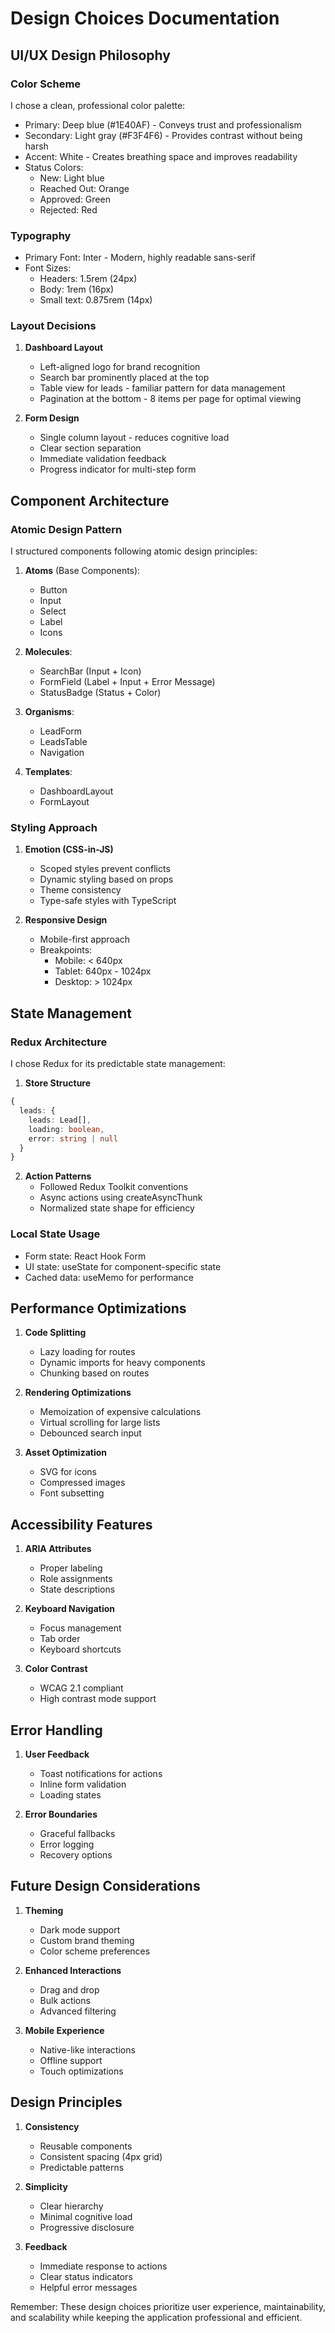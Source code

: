 # Design Choices Documentation

## UI/UX Design Philosophy

### Color Scheme

I chose a clean, professional color palette:

- Primary: Deep blue (#1E40AF) - Conveys trust and professionalism
- Secondary: Light gray (#F3F4F6) - Provides contrast without being harsh
- Accent: White - Creates breathing space and improves readability
- Status Colors:
  - New: Light blue
  - Reached Out: Orange
  - Approved: Green
  - Rejected: Red

### Typography

- Primary Font: Inter - Modern, highly readable sans-serif
- Font Sizes:
  - Headers: 1.5rem (24px)
  - Body: 1rem (16px)
  - Small text: 0.875rem (14px)

### Layout Decisions

1. **Dashboard Layout**

   - Left-aligned logo for brand recognition
   - Search bar prominently placed at the top
   - Table view for leads - familiar pattern for data management
   - Pagination at the bottom - 8 items per page for optimal viewing

2. **Form Design**
   - Single column layout - reduces cognitive load
   - Clear section separation
   - Immediate validation feedback
   - Progress indicator for multi-step form

## Component Architecture

### Atomic Design Pattern

I structured components following atomic design principles:

1. **Atoms** (Base Components):

   - Button
   - Input
   - Select
   - Label
   - Icons

2. **Molecules**:

   - SearchBar (Input + Icon)
   - FormField (Label + Input + Error Message)
   - StatusBadge (Status + Color)

3. **Organisms**:

   - LeadForm
   - LeadsTable
   - Navigation

4. **Templates**:
   - DashboardLayout
   - FormLayout

### Styling Approach

1. **Emotion (CSS-in-JS)**

   - Scoped styles prevent conflicts
   - Dynamic styling based on props
   - Theme consistency
   - Type-safe styles with TypeScript

2. **Responsive Design**
   - Mobile-first approach
   - Breakpoints:
     - Mobile: < 640px
     - Tablet: 640px - 1024px
     - Desktop: > 1024px

## State Management

### Redux Architecture

I chose Redux for its predictable state management:

1. **Store Structure**

```typescript
{
  leads: {
    leads: Lead[],
    loading: boolean,
    error: string | null
  }
}
```

2. **Action Patterns**
   - Followed Redux Toolkit conventions
   - Async actions using createAsyncThunk
   - Normalized state shape for efficiency

### Local State Usage

- Form state: React Hook Form
- UI state: useState for component-specific state
- Cached data: useMemo for performance

## Performance Optimizations

1. **Code Splitting**

   - Lazy loading for routes
   - Dynamic imports for heavy components
   - Chunking based on routes

2. **Rendering Optimizations**

   - Memoization of expensive calculations
   - Virtual scrolling for large lists
   - Debounced search input

3. **Asset Optimization**
   - SVG for icons
   - Compressed images
   - Font subsetting

## Accessibility Features

1. **ARIA Attributes**

   - Proper labeling
   - Role assignments
   - State descriptions

2. **Keyboard Navigation**

   - Focus management
   - Tab order
   - Keyboard shortcuts

3. **Color Contrast**
   - WCAG 2.1 compliant
   - High contrast mode support

## Error Handling

1. **User Feedback**

   - Toast notifications for actions
   - Inline form validation
   - Loading states

2. **Error Boundaries**
   - Graceful fallbacks
   - Error logging
   - Recovery options

## Future Design Considerations

1. **Theming**

   - Dark mode support
   - Custom brand theming
   - Color scheme preferences

2. **Enhanced Interactions**

   - Drag and drop
   - Bulk actions
   - Advanced filtering

3. **Mobile Experience**
   - Native-like interactions
   - Offline support
   - Touch optimizations

## Design Principles

1. **Consistency**

   - Reusable components
   - Consistent spacing (4px grid)
   - Predictable patterns

2. **Simplicity**

   - Clear hierarchy
   - Minimal cognitive load
   - Progressive disclosure

3. **Feedback**
   - Immediate response to actions
   - Clear status indicators
   - Helpful error messages

Remember: These design choices prioritize user experience, maintainability, and scalability while keeping the application professional and efficient.
